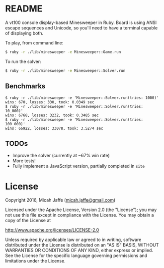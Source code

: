 # README

A vt100 console display-based Minesweeper in Ruby. Board is using ANSI escape sequences and Unicode, so you'll need to have
a terminal capable of displaying both.

To play, from command line:

```bash
$ ruby -r ./lib/minesweeper -e Minesweeper::Game.run 
```

To run the solver:

```bash
$ ruby -r ./lib/minesweeper -e Minesweeper::Solver.run
```

## Benchmarks

```
$ ruby -r ./lib/minesweeper -e 'Minesweeper::Solver.run(tries: 1000)'
wins: 670, losses: 330, took: 0.0349 sec
$ ruby -r ./lib/minesweeper -e 'Minesweeper::Solver.run(tries: 10_000)'
wins: 6768, losses: 3232, took: 0.3485 sec
$ ruby -r ./lib/minesweeper -e 'Minesweeper::Solver.run(tries: 100_000)'
wins: 66922, losses: 33078, took: 3.5274 sec
```

## TODOs

* Improve the solver (currently at ~67% win rate)
* More tests!
* Fully implement a JavaScript version, partially completed in `site`

# License

Copyright 2016, Micah Jaffe (micah.jaffe@gmail.com)
 
Licensed under the Apache License, Version 2.0 (the "License");
you may not use this file except in compliance with the License.
You may obtain a copy of the License at

   http://www.apache.org/licenses/LICENSE-2.0

Unless required by applicable law or agreed to in writing, software
distributed under the License is distributed on an "AS IS" BASIS,
WITHOUT WARRANTIES OR CONDITIONS OF ANY KIND, either express or implied.
See the License for the specific language governing permissions and
limitations under the License.
